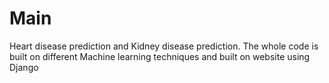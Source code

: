 # Main
Heart disease prediction and Kidney disease prediction. The whole code is built on different Machine learning techniques and built on website using Django
